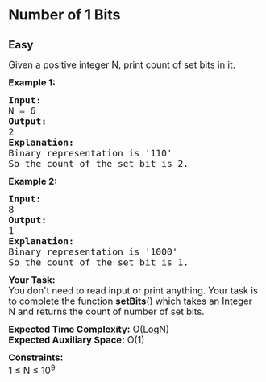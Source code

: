 # Number of 1 Bits
##  Easy 
<div class="problem-statement" style="user-select: auto;">
                <p style="user-select: auto;"></p><p style="user-select: auto;"><span style="font-size: 18px; user-select: auto;">Given a positive integer N, print count of set bits in it.&nbsp;</span></p>

<p style="user-select: auto;"><strong style="user-select: auto;"><span style="font-size: 18px; user-select: auto;">Example 1:</span></strong></p>

<pre style="user-select: auto;"><span style="font-size: 18px; user-select: auto;"><strong style="user-select: auto;">Input:</strong>
N = 6</span>
<span style="font-size: 18px; user-select: auto;"><strong style="user-select: auto;">Output:</strong>
2</span>
<span style="font-size: 18px; user-select: auto;"><strong style="user-select: auto;">Explanation:</strong>
Binary representation is '110' 
So the count of the set bit is 2.</span></pre>

<p style="user-select: auto;"><strong style="user-select: auto;"><span style="font-size: 18px; user-select: auto;">Example 2:</span></strong></p>

<pre style="user-select: auto;"><span style="font-size: 18px; user-select: auto;"><strong style="user-select: auto;">Input:</strong>
8</span>
<span style="font-size: 18px; user-select: auto;"><strong style="user-select: auto;">Output:</strong>
1</span>
<span style="font-size: 18px; user-select: auto;"><strong style="user-select: auto;">Explanation:</strong>
Binary representation is '1000' 
So the count of the set bit is 1.</span></pre>

<p style="user-select: auto;"><span style="font-size: 18px; user-select: auto;"><strong style="user-select: auto;">Your Task:</strong>&nbsp;&nbsp;<br style="user-select: auto;">
You don't need to read input or print anything. Your task is to complete the function <strong style="user-select: auto;">setBits</strong>()&nbsp;which takes an Integer N&nbsp;and returns the count of number of set bits.</span></p>

<p style="user-select: auto;"><span style="font-size: 18px; user-select: auto;"><strong style="user-select: auto;">Expected Time Complexity:</strong> O(LogN)<br style="user-select: auto;">
<strong style="user-select: auto;">Expected Auxiliary Space:</strong> O(1)</span></p>

<p style="user-select: auto;"><span style="font-size: 18px; user-select: auto;"><strong style="user-select: auto;">Constraints:</strong><br style="user-select: auto;">
1 ≤ N ≤ 10<sup style="user-select: auto;">9</sup></span></p>
 <p style="user-select: auto;"></p>
            </div>